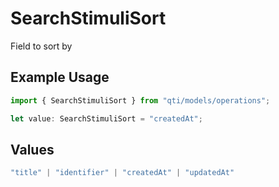 # SearchStimuliSort

Field to sort by

## Example Usage

```typescript
import { SearchStimuliSort } from "qti/models/operations";

let value: SearchStimuliSort = "createdAt";
```

## Values

```typescript
"title" | "identifier" | "createdAt" | "updatedAt"
```